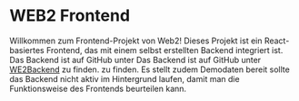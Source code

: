 # WEB2 Frontend

Willkommen zum Frontend-Projekt von Web2! Dieses Projekt ist ein React-basiertes Frontend, das mit einem selbst erstellten Backend integriert ist. Das Backend ist auf GitHub unter Das Backend ist auf GitHub unter [WE2Backend](https://github.com/sarahcorvinus/WE2Backend) zu finden. zu finden. Es stellt zudem Demodaten bereit sollte das Backend nicht aktiv im Hintergrund laufen, damit man die Funktionsweise des Frontends beurteilen kann.